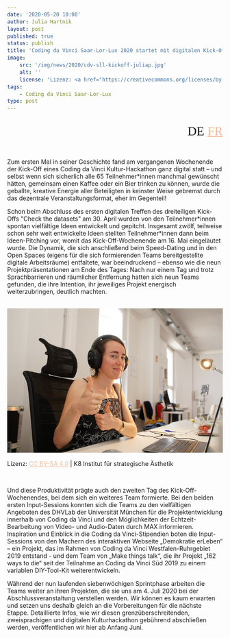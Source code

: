 ```yaml
---
date: '2020-05-20 10:00'
author: Julia Hartnik
layout: post
published: true
status: publish
title: 'Coding da Vinci Saar-Lor-Lux 2020 startet mit digitalen Kick-Off in die Sprintphase'
image:
    src: '/img/news/2020/cdv-sll-kickoff-juliap.jpg'
    alt: ''
    license: 'Lizenz: <a href="https://creativecommons.org/licenses/by-sa/4.0/deed.de" target="_blank" style="color: #f2bb9b;">CC BY-SA 4.0</a> | K8 Institut für strategische Ästhetik'
tags:
    - Coding da Vinci Saar-Lor-Lux
type: post
---
```

<!-- Sprache -->
<div class="row">
    <div class="col-lg-2 col-lg-offset-10">
        <p style="margin-bottom:15px; font-family:Archive; font-size: 22pt; text-align: right;">DE <a href="../../05/20/cdv-sll-vomkickoff-zursprintphase_fr.html" style="color: #f2bb9b;">FR</a></p>
    </div>
</div>

<!-- Post -->
<br/>

<p>Zum ersten Mal in seiner Geschichte fand am vergangenen Wochenende der Kick-Off eines Coding da Vinci Kultur-Hackathon ganz digital statt – und selbst wenn sich sicherlich alle 65 Teilnehmer*innen manchmal gewünscht hätten, gemeinsam einen Kaffee oder ein Bier trinken zu können, wurde die geballte, kreative Energie aller Beteiligten in keinster Weise gebremst durch das dezentrale Veranstaltungsformat, eher im Gegenteil!</p>
 
<p>Schon beim Abschluss des ersten digitalen Treffen des dreiteiligen Kick-Offs "Check the datasets" am 30. April wurden von den Teilnehmer*innen spontan vielfältige Ideen entwickelt und gepitcht. Insgesamt zwölf, teilweise schon sehr weit entwickelte Ideen stellten Teilnehmer*innen dann beim Ideen-Pitching vor, womit das Kick-Off-Wochenende am 16. Mai eingeläutet wurde. Die Dynamik, die sich anschließend beim Speed-Dating und in den Open Spaces (eigens für die sich formierenden Teams bereitgestellte digitale Arbeitsräume) entfaltete, war beeindruckend – ebenso wie die neun Projektpräsentationen am Ende des Tages: Nach nur einem Tag und trotz Sprachbarrieren und räumlicher Entfernung hatten sich neun Teams gefunden, die ihre Intention, ihr jeweiliges Projekt energisch weiterzubringen, deutlich machten.</p>
  

<br/>
<img class="img-responsive center" src="/img/news/2020/cdv-sll-kickoff-aude.jpg">
<p class="image-caption">Lizenz: <a href="https://creativecommons.org/licenses/by-sa/4.0/deed.de" target="_blank" style="color: #f2bb9b;">CC BY-SA 4.0</a> | K8 Institut für strategische Ästhetik</p>
<br/>   
 


<p>Und diese Produktivität prägte auch den zweiten Tag des Kick-Off-Wochenendes, bei dem sich ein weiteres Team formierte. Bei den beiden ersten Input-Sessions konnten sich die Teams zu den vielfältigen Angeboten des DHVLab der Universität München für die Projektentwicklung innerhalb von Coding da Vinci und den Möglichkeiten der Echtzeit-Bearbeitung von Video- und Audio-Daten durch MAX informieren. Inspiration und Einblick in die Coding da Vinci-Stipendien boten die Input-Sessions von den Machern des interaktiven Webseite „Demokratie erLeben“ – ein Projekt, das im Rahmen von Coding da Vinci Westfalen-Ruhrgebiet 2019 entstand - und dem Team von „Make things talk“, die ihr Projekt „162 ways to die“ seit der Teilnahme an Coding da Vinci Süd 2019 zu einem variablen DIY-Tool-Kit weiterentwickeln.</p>
 
<p>Während der nun laufenden siebenwöchigen Sprintphase arbeiten die Teams weiter an ihren Projekten, die sie uns am 4. Juli 2020 bei der Abschlussveranstaltung verstellen werden. Wir können es kaum erwarten und setzen uns deshalb gleich an die Vorbereitungen für die nächste Etappe. Detaillierte Infos, wie wir diesen grenzüberschreitenden, zweisprachigen und digitalen Kulturhackathon gebührend abschließen werden, veröffentlichen wir hier ab Anfang Juni.</p>













